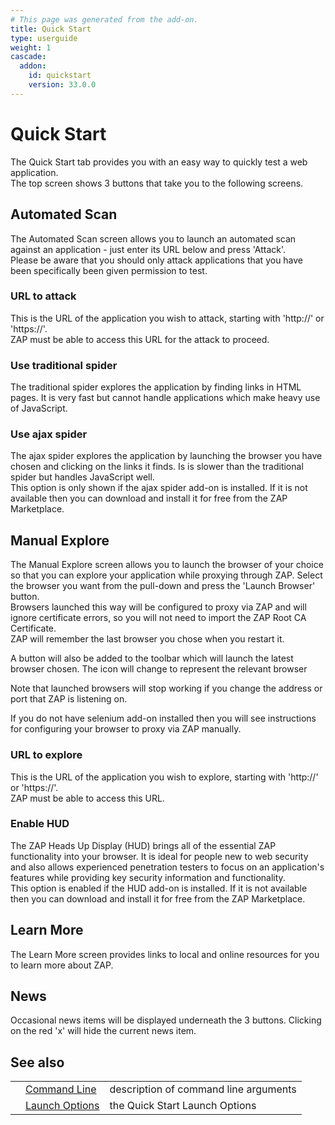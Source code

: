 ```yaml
---
# This page was generated from the add-on.
title: Quick Start
type: userguide
weight: 1
cascade:
  addon:
    id: quickstart
    version: 33.0.0
---
```


# Quick Start

The Quick Start tab provides you with an easy way to quickly test a web application.  
The top screen shows 3 buttons that take you to the following screens.

## Automated Scan

The Automated Scan screen allows you to launch an automated scan against an application - just enter its URL below and press 'Attack'.   
Please be aware that you should only attack applications that you have been specifically been given permission to test.

### URL to attack

This is the URL of the application you wish to attack, starting with 'http://' or 'https://'.  
ZAP must be able to access this URL for the attack to proceed.

### Use traditional spider

The traditional spider explores the application by finding links in HTML pages. It is very fast but cannot handle applications which make heavy use of JavaScript.

### Use ajax spider

The ajax spider explores the application by launching the browser you have chosen and clicking on the links it finds. Is is slower than the traditional spider but handles JavaScript well.  
This option is only shown if the ajax spider add-on is installed. If it is not available then you can download and install it for free from the ZAP Marketplace.

## Manual Explore

The Manual Explore screen allows you to launch the browser of your choice so that you can explore your application while proxying through ZAP. Select the browser you want from the pull-down and press the 'Launch Browser' button.  
Browsers launched this way will be configured to proxy via ZAP and will ignore certificate errors, so you will not need to import the ZAP Root CA Certificate.  
ZAP will remember the last browser you chose when you restart it.  

A button will also be added to the toolbar which will launch the latest browser chosen. The icon will change to represent the relevant browser   

Note that launched browsers will stop working if you change the address or port that ZAP is listening on.

If you do not have selenium add-on installed then you will see instructions for configuring your browser
to proxy via ZAP manually.

### URL to explore

This is the URL of the application you wish to explore, starting with 'http://' or 'https://'.  
ZAP must be able to access this URL.

### Enable HUD

The ZAP Heads Up Display (HUD) brings all of the essential ZAP functionality into your browser. It is ideal for people new to web security and also allows experienced penetration testers to focus on an application's features while providing key security information and functionality.   
This option is enabled if the HUD add-on is installed. If it is not available then you can download and install it for free from the ZAP Marketplace.

## Learn More

The Learn More screen provides links to local and online resources for you to learn more about ZAP.

## News

Occasional news items will be displayed underneath the 3 buttons. Clicking on the red 'x' will hide the current news item.

## See also

|   |                                                                   |                                       |
|---|-------------------------------------------------------------------|---------------------------------------|
|   | [Command Line](/docs/desktop/addons/quick-start/cmdline/)         | description of command line arguments |
|   | [Launch Options](/docs/desktop/addons/quick-start/launchoptions/) | the Quick Start Launch Options        |
